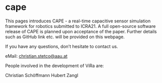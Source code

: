 # cape

This pages introduces CAPE - a real-time capacitive sensor simulation framework for robotics submitted to ICRA21. A full open-source software release of CAPE is planned upon acceptance of the paper. Further details such as GitHub link etc. will be provided on this webpage.

If you have any questions, don’t hesitate to contact us.

eMail: christian.stetco@aau.at

People involved in the development of ViRa are:

Christian Schöffmann
Hubert Zangl
